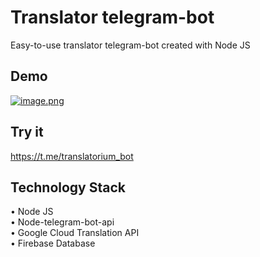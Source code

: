 # Translator telegram-bot
Easy-to-use translator telegram-bot created with Node JS
## Demo
[![image.png](https://i.postimg.cc/wj36DdSz/image.png)](https://postimg.cc/nXbbtNFS)
## Try it
https://t.me/translatorium_bot

## Technology Stack
• Node JS  
• Node-telegram-bot-api   
• Google Cloud Translation API  
• Firebase Database  
